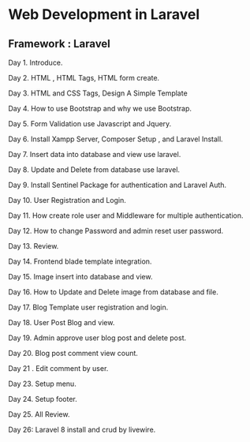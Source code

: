 # Web Development in Laravel

## Framework : Laravel

Day 1. Introduce.

Day 2. HTML , HTML Tags,  HTML form create.

Day 3.  HTML and CSS Tags, Design A Simple Template

Day 4.  How to use Bootstrap and why we use Bootstrap.

Day 5. Form Validation use Javascript and Jquery.

Day 6. Install Xampp Server, Composer Setup , and  Laravel Install.

Day 7. Insert data into database and view  use laravel.

Day 8. Update and Delete from database  use laravel.

Day 9.  Install Sentinel Package for authentication and Laravel Auth.

Day 10. User Registration and Login.

Day 11. How create role user and Middleware for multiple authentication.

Day 12. How to change Password and  admin reset user password.

Day 13. Review.

Day 14. Frontend  blade template integration.

Day 15. Image  insert into database and view.

Day 16. How to Update and Delete image from database and file.

Day 17.  Blog Template user registration and login.

Day 18. User Post  Blog and view.

Day 19.  Admin approve user blog post and delete post.

Day 20. Blog post  comment view count.

Day 21 .  Edit comment by user.

Day 23.  Setup menu.

Day 24. Setup footer.

Day 25. All Review.

Day 26: Laravel 8 install and crud by livewire.
